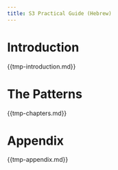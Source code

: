 ```yaml
---
title: S3 Practical Guide (Hebrew) 
---
```


# Introduction

{{tmp-introduction.md}}

# The Patterns

{{tmp-chapters.md}}

# Appendix

{{tmp-appendix.md}}